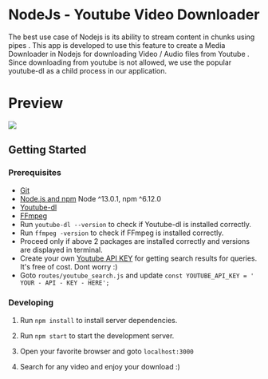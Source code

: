 # NodeJs - Youtube Video Downloader
The best use case of Nodejs is its ability to stream content in chunks using pipes . This app is developed to use this feature to create a Media Downloader in Nodejs for downloading Video / Audio files from Youtube . Since downloading from youtube is not allowed, we use the popular youtube-dl as a child process in our application.

# Preview
![](https://github.com/prajwalx/Nodejs--Youtube.Video.Downloader/tree/master/public/images/ezgif.com-gif-maker.gif)

## Getting Started

### Prerequisites

- [Git](https://git-scm.com/)
- [Node.js and npm](nodejs.org) Node ^13.0.1, npm ^6.12.0
- [Youtube-dl](https://ytdl-org.github.io/youtube-dl/download.html)
- [FFmpeg](https://ffmpeg.zeranoe.com/builds/)
- Run `youtube-dl --version` to check if Youtube-dl is installed correctly.
- Run `ffmpeg -version` to check if FFmpeg is installed correctly.
- Proceed only if above 2 packages are installed correctly and versions are displayed in terminal.
- Create your own [Youtube API KEY](https://developers.google.com/youtube/v3/getting-started) for   getting search results for queries. It's free of cost. Dont worry :)
- Goto `routes/youtube_search.js` and update `const YOUTUBE_API_KEY = ' YOUR - API - KEY - HERE';`

### Developing

1. Run `npm install` to install server dependencies.

2. Run `npm start` to start the development server.

3. Open your favorite browser and goto `localhost:3000`

4. Search for any video and enjoy your download :)
